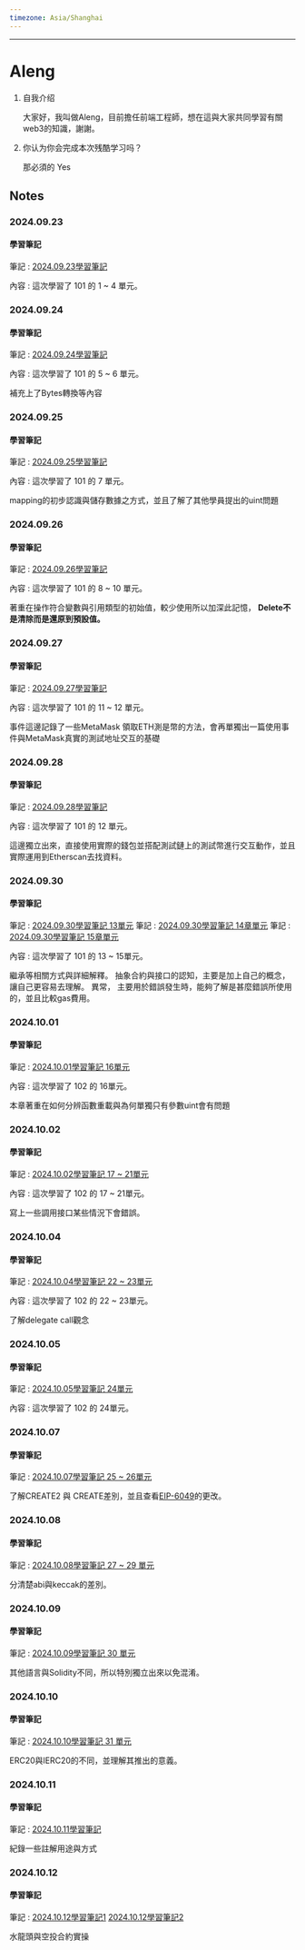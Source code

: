 ```yaml
---
timezone: Asia/Shanghai
---
```


---

# Aleng

1. 自我介绍

   大家好，我叫做Aleng，目前擔任前端工程師，想在這與大家共同學習有關web3的知識，謝謝。
2. 你认为你会完成本次残酷学习吗？

   那必須的 Yes
## Notes

<!-- Content_START -->
### 2024.09.23
#### 學習筆記
筆記 : [2024.09.23學習筆記](https://hackmd.io/@82tWd8u0TI6fMRC9VG6JXw/SkZ-UWnpA)

內容 : 這次學習了 101 的 1 ~ 4 單元。

### 2024.09.24
#### 學習筆記
筆記 : [2024.09.24學習筆記](https://hackmd.io/@82tWd8u0TI6fMRC9VG6JXw/Byqhk3ppA)

內容 : 這次學習了 101 的 5 ~ 6 單元。

補充上了Bytes轉換等內容

### 2024.09.25
#### 學習筆記
筆記 : [2024.09.25學習筆記](https://hackmd.io/@82tWd8u0TI6fMRC9VG6JXw/SkUXPpJAR)

內容 : 這次學習了 101 的 7 單元。

mapping的初步認識與儲存數據之方式，並且了解了其他學員提出的uint問題

### 2024.09.26
#### 學習筆記
筆記 : [2024.09.26學習筆記](https://hackmd.io/@82tWd8u0TI6fMRC9VG6JXw/S18lOJZAA)

內容 : 這次學習了 101 的 8 ~ 10 單元。

著重在操作符合變數與引用類型的初始值，較少使用所以加深此記憶，
**Delete不是清除而是還原到預設值。**
### 2024.09.27
#### 學習筆記
筆記 : [2024.09.27學習筆記](https://hackmd.io/@82tWd8u0TI6fMRC9VG6JXw/H1LOQ6GAC)

內容 : 這次學習了 101 的 11 ~ 12 單元。

事件這邊記錄了一些MetaMask 領取ETH測是幣的方法，會再單獨出一篇使用事件與MetaMask真實的測試地址交互的基礎
### 2024.09.28
#### 學習筆記
筆記 : [2024.09.28學習筆記](https://hackmd.io/@82tWd8u0TI6fMRC9VG6JXw/SJ-SHmE0C)

內容 : 這次學習了 101 的 12 單元。

這邊獨立出來，直接使用實際的錢包並搭配測試鏈上的測試幣進行交互動作，並且實際運用到Etherscan去找資料。
### 2024.09.30
#### 學習筆記
筆記 : [2024.09.30學習筆記 13單元](https://hackmd.io/@82tWd8u0TI6fMRC9VG6JXw/rJO4ah8C0)
筆記 : [2024.09.30學習筆記 14章單元](https://hackmd.io/@82tWd8u0TI6fMRC9VG6JXw/B1-qo6LCA)
筆記 : [2024.09.30學習筆記 15章單元](https://hackmd.io/@82tWd8u0TI6fMRC9VG6JXw/Hkn3Z0URA)

內容 : 這次學習了 101 的 13 ~ 15單元。

繼承等相關方式與詳細解釋。
抽象合約與接口的認知，主要是加上自己的概念，讓自己更容易去理解。
異常， 主要用於錯誤發生時，能夠了解是甚麼錯誤所使用的，並且比較gas費用。
### 2024.10.01
#### 學習筆記
筆記 : [2024.10.01學習筆記 16單元](https://hackmd.io/@82tWd8u0TI6fMRC9VG6JXw/ryWRJUOAA)

內容 : 這次學習了 102 的 16單元。

本章著重在如何分辨函數重載與為何單獨只有參數uint會有問題
### 2024.10.02
#### 學習筆記
筆記 : [2024.10.02學習筆記 17 ~ 21單元](https://hackmd.io/@82tWd8u0TI6fMRC9VG6JXw/Sk6VXUYRA)

內容 : 這次學習了 102 的 17 ~ 21單元。

寫上一些調用接口某些情況下會錯誤。
### 2024.10.04
#### 學習筆記
筆記 : [2024.10.04學習筆記 22 ~ 23單元](https://hackmd.io/@82tWd8u0TI6fMRC9VG6JXw/H18hkv2AR)

內容 : 這次學習了 102 的 22 ~ 23單元。

了解delegate call觀念
### 2024.10.05
#### 學習筆記
筆記 : [2024.10.05學習筆記 24單元](https://hackmd.io/@82tWd8u0TI6fMRC9VG6JXw/rJ5lKjpCA)

內容 : 這次學習了 102 的 24單元。
### 2024.10.07
#### 學習筆記
筆記 : [2024.10.07學習筆記 25 ~ 26單元](https://hackmd.io/@82tWd8u0TI6fMRC9VG6JXw/BkalMU-yyl)

了解CREATE2 與 CREATE差別，並且查看[EIP-6049](https://eips.ethereum.org/EIPS/eip-6049)的更改。
### 2024.10.08
#### 學習筆記
筆記 : [2024.10.08學習筆記 27 ~ 29 單元](https://hackmd.io/@82tWd8u0TI6fMRC9VG6JXw/B1aUGw-1Jg)

分清楚abi與keccak的差別。
### 2024.10.09
#### 學習筆記
筆記 : [2024.10.09學習筆記 30 單元](https://hackmd.io/@82tWd8u0TI6fMRC9VG6JXw/Hyzx2sz1ke)

其他語言與Solidity不同，所以特別獨立出來以免混淆。
### 2024.10.10
#### 學習筆記
筆記 : [2024.10.10學習筆記 31 單元](https://hackmd.io/@82tWd8u0TI6fMRC9VG6JXw/SJ5Lz17ykx)

ERC20與IERC20的不同，並理解其推出的意義。
### 2024.10.11
#### 學習筆記
筆記 : [2024.10.11學習筆記](https://hackmd.io/@82tWd8u0TI6fMRC9VG6JXw/ByzBkTVkJl)

紀錄一些註解用途與方式
### 2024.10.12
#### 學習筆記
筆記 : 
[2024.10.12學習筆記1](https://hackmd.io/@82tWd8u0TI6fMRC9VG6JXw/r1eJzhOSJyx)
[2024.10.12學習筆記2](https://hackmd.io/@82tWd8u0TI6fMRC9VG6JXw/SJR3SFSyJx)

水龍頭與空投合約實操
<!-- Content_END -->
